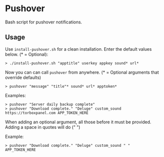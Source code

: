 # Pushover

Bash script for pushover notifications.

## Usage

Use `install-pushover.sh` for a clean installation. Enter the default values below. (* = Optional):

	> ./install-pushover.sh "apptitle" userkey appkey sound* url*

Now you can can call `pushover` from anywhere. (* = Optional arguments that override defaults)

	> pushover "message" "title"* sound* url* apptoken*

Examples:

    > pushover "Server daily backup complete"
	> pushover "Download complete." "Deluge" custom_sound https://torboxpanel.com APP_TOKEN_HERE
    
When adding an optional argument, all those before it must be provided. Adding a space in quotes will do (" ")

Example:

    > pushover "Download complete." "Deluge" custom_sound " " APP_TOKEN_HERE

